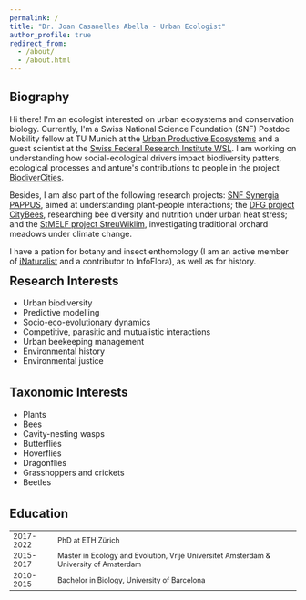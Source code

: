 ```yaml
---
permalink: /
title: "Dr. Joan Casanelles Abella - Urban Ecologist"
author_profile: true
redirect_from: 
  - /about/
  - /about.html
---
```


## Biography

Hi there! I'm an ecologist interested on urban ecosystems and conservation biology. Currently, I'm a Swiss National Science Foundation (SNF) Postdoc Mobility fellow at TU Munich at the [Urban Productive Ecosystems](https://upe-lab.de/) and a guest scientist at the [Swiss Federal Research Institute WSL](https://www.wsl.ch/de/mitarbeitende/casanell/). I am working on understanding how social-ecological drivers impact biodiversity patters, ecological processes and anture's contributions to people in the project [BiodiverCities](https://www.lss.ls.tum.de/en/upe/forschung/biodivercities/).

Besides, I am also part of the following research projects: [SNF Synergia PAPPUS](https://www.wsl.ch/en/projects/plants-and-people-in-urban-green-space-pappus/), aimed at understanding plant-people interactions; the [DFG project CityBees](https://www.lss.ls.tum.de/en/upe/research/citybees/), researching bee diversity and nutrition under urban heat stress; and the [StMELF project StreuWiklim](https://www.lss.ls.tum.de/en/upe/research/streuwiklim/), investigating traditional orchard meadows under climate change.

I have a pation for botany and insect enthomology (I am an active member of [iNaturalist](https://www.inaturalist.org/people/joan57) and a contributor to InfoFlora), as well as for history. 

<style>
.column-container {
  display: flex;
  flex-wrap: wrap;
  gap: 20px;
  margin-bottom: 20px;
}

.column {
  flex: 1;
  min-width: 250px;
}

.column table {
  width: 100%;
  font-size: 0.9em;
}

.column h2 {
  margin-top: 0;
  padding-top: 0;
}
</style>

<div class="column-container">
  <div class="column">
    <h2>Research Interests</h2>
    <ul>
      <li>Urban biodiversity</li>
      <li>Predictive modelling</li>
      <li>Socio-eco-evolutionary dynamics</li>
      <li>Competitive, parasitic and mutualistic interactions</li>
      <li>Urban beekeeping management</li>
      <li>Environmental history</li>
      <li>Environmental justice</li>
    </ul>
  </div>
  
  <div class="column">
    <h2>Taxonomic Interests</h2>
    <ul>
      <li>Plants</li>
      <li>Bees</li>
      <li>Cavity-nesting wasps</li>
      <li>Butterflies</li>
      <li>Hoverflies</li>
      <li>Dragonflies</li>
      <li>Grasshoppers and crickets</li>
      <li>Beetles</li>
    </ul>
  </div>
  
  <div class="column">
    <h2>Education</h2>
    <table>
      <tr>
        <td>2017-2022</td>
        <td>PhD at ETH Zürich</td>
      </tr>
      <tr>
        <td>2015-2017</td>
        <td>Master in Ecology and Evolution, Vrije Universitet Amsterdam & University of Amsterdam</td>
      </tr>
      <tr>
        <td>2010-2015</td>
        <td>Bachelor in Biology, University of Barcelona</td>
      </tr>
    </table>
  </div>
</div>



